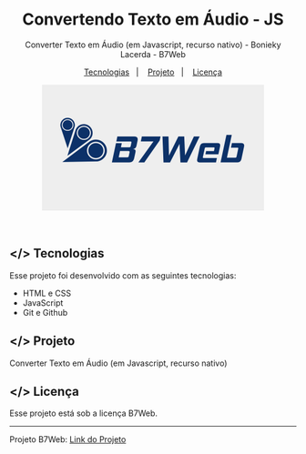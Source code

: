 <h1 align="center"> Convertendo Texto em Áudio - JS </h1>

<p align="center">
Converter Texto em Áudio (em Javascript, recurso nativo) - Bonieky Lacerda - B7Web
</p>

<p align="center">
  <a href="#-tecnologias">Tecnologias</a>&nbsp;&nbsp;&nbsp;|&nbsp;&nbsp;&nbsp;
  <a href="#-projeto">Projeto</a>&nbsp;&nbsp;&nbsp;|&nbsp;&nbsp;&nbsp;
  <a href="#memo-licença">Licença</a>
</p>

<p align="center">
  <img alt="License" src="assets\images\b7web-banner.png"> 
</p>

<br>

## </> Tecnologias

Esse projeto foi desenvolvido com as seguintes tecnologias:

- HTML e CSS
- JavaScript
- Git e Github

## </> Projeto

Converter Texto em Áudio (em Javascript, recurso nativo)

## </> Licença

Esse projeto está sob a licença B7Web.

---

Projeto B7Web: [Link do Projeto](https://www.youtube.com/watch?v=0apUGZTyLDE&t=1001s)
